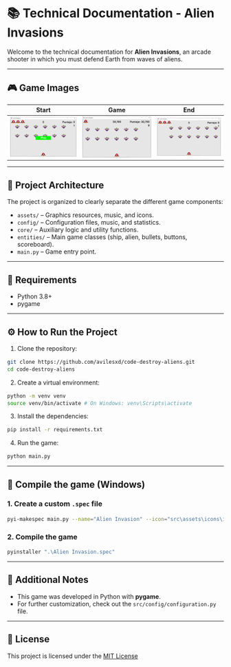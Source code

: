 # 📚 Technical Documentation - Alien Invasions

Welcome to the technical documentation for **Alien Invasions**, an arcade shooter in which you must defend Earth from waves of aliens.

---

## 🎮 Game Images

| Start | Game | End |
|-------|-------|-----|
| ![Start][game_start_url] | ![Game][game_score_url] | ![End][game_over_url] |

---

## 🧠 Project Architecture

The project is organized to clearly separate the different game components:

- `assets/` – Graphics resources, music, and icons.
- `config/` – Configuration files, music, and statistics.
- `core/` – Auxiliary logic and utility functions.
- `entities/` – Main game classes (ship, alien, bullets, buttons, scoreboard).
- `main.py` – Game entry point.

---

## 🧰 Requirements

- Python 3.8+
- pygame

---

## ⚙️ How to Run the Project

1. Clone the repository:

```bash
git clone https://github.com/avilesxd/code-destroy-aliens.git
cd code-destroy-aliens
```

2. Create a virtual environment:

```bash
python -m venv venv
source venv/bin/activate # On Windows: venv\Scripts\activate
```

3. Install the dependencies:

```bash
pip install -r requirements.txt
```

4. Run the game:

```bash
python main.py
```

---

## 🧱 Compile the game (Windows)

### 1. Create a custom `.spec` file

```bash
pyi-makespec main.py --name="Alien Invasion" --icon="src\assets\icons\icon.ico" --onefile --noconsole --add-data="src;src" --version-file="version.txt"
```

### 2. Compile the game

```bash
pyinstaller ".\Alien Invasion.spec"
```

---

## 📝 Additional Notes

- This game was developed in Python with **pygame**.
- For further customization, check out the `src/config/configuration.py` file.

---

## 📄 License

This project is licensed under the [MIT License](../LICENSE)

<!-- IMAGES -->
[game_start_url]: https://raw.githubusercontent.com/avilesxd/code-destroy-aliens/refs/heads/main/docs/images/game_start.PNG
[game_over_url]: https://raw.githubusercontent.com/avilesxd/code-destroy-aliens/refs/heads/main/docs/images/game_over.PNG
[game_score_url]: https://raw.githubusercontent.com/avilesxd/code-destroy-aliens/refs/heads/main/docs/images/game_score.PNG
